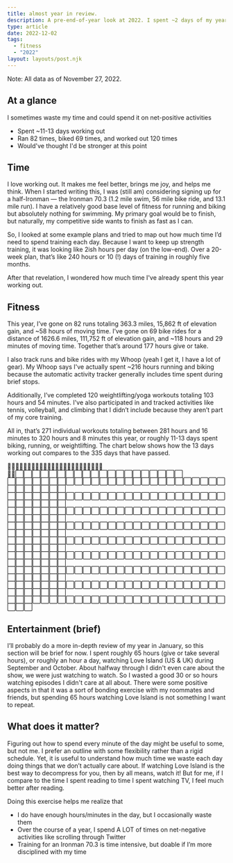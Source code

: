 ```yaml
---
title: almost year in review.
description: A pre-end-of-year look at 2022. I spent ~2 days of my year watching Love Island...
type: article
date: 2022-12-02
tags:
  - fitness
  - "2022"
layout: layouts/post.njk
---
```

Note: All data as of November 27, 2022.

## At a glance
I sometimes waste my time and could spend it on net-positive activities
 - Spent ~11-13 days working out
 - Ran 82 times, biked 69 times, and worked out 120 times
 - Would've thought I'd be stronger at this point

## **Time**

I love working out. It makes me feel better, brings me joy, and helps me think. When I started writing this, I was (still am) considering signing up for a half-Ironman — the Ironman 70.3 (1.2 mile swim, 56 mile bike ride, and 13.1 mile run). I have a relatively good base level of fitness for running and biking but absolutely nothing for swimming. My primary goal would be to finish, but naturally, my competitive side wants to finish as fast as I can.

So, I looked at some example plans and tried to map out how much time I’d need to spend training each day. Because I want to keep up strength training, it was looking like 2ish hours per day (on the low-end). Over a 20-week plan, that’s like 240 hours or 10 (!) days of training in roughly five months.

After that revelation, I wondered how much time I've already spent this year working out.

## **Fitness**

This year, I’ve gone on 82 runs totaling 363.3 miles, 15,862 ft of elevation gain, and ~58 hours of moving time. I’ve gone on 69 bike rides for a distance of 1626.6 miles, 111,752 ft of elevation gain, and ~118 hours and 29 minutes of moving time. Together that’s around 177 hours give or take.

I also track runs and bike rides with my Whoop (yeah I get it, I have a lot of gear). My Whoop says I've actually spent ~216 hours running and biking because the automatic activity tracker generally includes time spent during brief stops.

Additionally, I’ve completed 120 weightlifting/yoga workouts totaling 103 hours and 54 minutes. I've also participated in and tracked activities like tennis, volleyball, and climbing that I didn’t include because they aren’t part of my core training.

All in, that’s 271 individual workouts totaling between 281 hours and 16 minutes to 320 hours and 8 minutes this year, or roughly 11-13 days spent biking, running, or weightlifting. The chart below shows how the 13 days working out compares to the 335 days that have passed.

🏃‍♂️🏃‍♂️🏃‍♂️🏃‍♂️🏃‍♂️🏃‍♂️🏃‍♂️🏃‍♂️🏃‍♂️🏃‍♂️🏃‍♂️🏃‍♂️🏃‍♂️⬜⬜⬜⬜⬜⬜⬜⬜⬜⬜⬜⬜⬜⬜⬜⬜⬜⬜⬜⬜ ⬜⬜⬜⬜⬜⬜⬜⬜⬜⬜⬜⬜⬜⬜⬜⬜⬜⬜⬜⬜⬜⬜⬜⬜⬜⬜⬜⬜⬜⬜⬜⬜⬜ ⬜⬜⬜⬜⬜⬜⬜⬜⬜⬜⬜⬜⬜⬜⬜⬜⬜⬜⬜⬜⬜⬜⬜⬜⬜⬜⬜⬜⬜⬜⬜⬜⬜ ⬜⬜⬜⬜⬜⬜⬜⬜⬜⬜⬜⬜⬜⬜⬜⬜⬜⬜⬜⬜⬜⬜⬜⬜⬜⬜⬜⬜⬜⬜⬜⬜⬜ ⬜⬜⬜⬜⬜⬜⬜⬜⬜⬜⬜⬜⬜⬜⬜⬜⬜⬜⬜⬜⬜⬜⬜⬜⬜⬜⬜⬜⬜⬜⬜⬜⬜ ⬜⬜⬜⬜⬜⬜⬜⬜⬜⬜⬜⬜⬜⬜⬜⬜⬜⬜⬜⬜⬜⬜⬜⬜⬜⬜⬜⬜⬜⬜⬜⬜⬜ ⬜⬜⬜⬜⬜⬜⬜⬜⬜⬜⬜⬜⬜⬜⬜⬜⬜⬜⬜⬜⬜⬜⬜⬜⬜⬜⬜⬜⬜⬜⬜⬜⬜ ⬜⬜⬜⬜⬜⬜⬜⬜⬜⬜⬜⬜⬜⬜⬜⬜⬜⬜⬜⬜⬜⬜⬜⬜⬜⬜⬜⬜⬜⬜⬜⬜⬜ ⬜⬜⬜⬜⬜⬜⬜⬜⬜⬜⬜⬜⬜⬜⬜⬜⬜⬜⬜⬜⬜⬜⬜⬜⬜⬜⬜⬜⬜⬜⬜⬜⬜ ⬜⬜⬜⬜⬜⬜⬜⬜⬜⬜⬜⬜⬜⬜⬜⬜⬜⬜⬜⬜⬜⬜⬜⬜⬜⬜⬜⬜⬜

## **Entertainment (brief)**

I’ll probably do a more in-depth review of my year in January, so this section will be brief for now. I spent roughly 65 hours (give or take several hours), or roughly an hour a day, watching Love Island (US & UK) during September and October. About halfway through I didn't even care about the show, we were just watching to watch. So I wasted a good 30 or so hours watching episodes I didn't care at all about. There were some positive aspects in that it was a sort of bonding exercise with my roommates and friends, but spending 65 hours watching Love Island is not something I want to repeat.

## **What does it matter?**

Figuring out how to spend every minute of the day might be useful to some, but not me. I prefer an outline with some flexibility rather than a rigid schedule. Yet, it is useful to understand how much time we waste each day doing things that we don’t actually care about. If watching Love Island is the best way to decompress for you, then by all means, watch it! But for me, if I compare to the time I spent reading to time I spent watching TV, I feel much better after reading.

Doing this exercise helps me realize that

- I do have enough hours/minutes in the day, but I occasionally waste them
- Over the course of a year, I spend A LOT of times on net-negative activities like scrolling through Twitter
- Training for an Ironman 70.3 is time intensive, but doable if I’m more disciplined with my time
